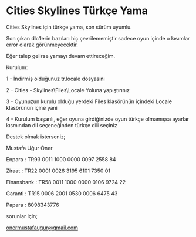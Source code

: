 # Cities Skylines Türkçe Yama
Cities Skylines için türkçe yama, son sürüm uyumlu.

Son çıkan dlc'lerin bazıları hiç çevrilememiştir sadece oyun içinde o kısımlar error olarak görünmeyecektir.

Eğer talep gelirse yamayı devam ettireceğim.

Kurulum:

1 - İndirmiş olduğunuz tr.locale dosyasını 

2 - Cities - Skylines\Files\Locale Yoluna yapıştırınız

3 - Oyunuzun kurulu olduğu yerdeki Files klasörünün içindeki Locale klasörünün içine yani

4 - Kurulum başarılı, eğer oyuna girdiğinizde oyun türkçe olmamışsa ayarlar kısmından dil seçeneğinden türkçe dili seçiniz

Destek olmak isterseniz;

Mustafa Uğur Öner

Enpara     : TR93 0011 1000 0000 0097 2558 84

Ziraat     : TR22 0001 0026 3195 6101 7350 01

Finansbank : TR58 0011 1000 0000 0106 9724 22

Garanti    : TR15 0006 2001 0530 0006 6475 43

Papara     : 8098343776

sorunlar için;

onermustafaugur@gmail.com
